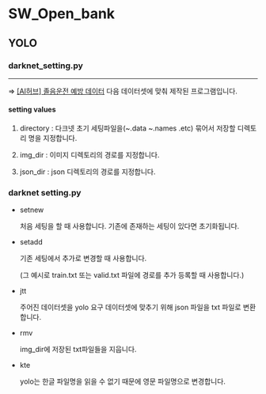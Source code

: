 # SW_Open_bank

## YOLO 

### darknet_setting.py
***
⇒ [[AI허브] 졸음운전 예방 데이터](http://aihub.or.kr/aidata/30744) 다음 데이터셋에 맞춰 제작된 프로그램입니다.

#### setting values

1. directory : 다크넷 초기 세팅파일을(~.data ~.names .etc) 묶어서 저장할 디렉토리 명을 지정합니다.

2. img_dir : 이미지 디렉토리의 경로를 지정합니다.

3. json_dir : json 디렉토리의 경로를 지정합니다.

### darknet setting.py

* setnew

    처음 세팅을 할 때 사용합니다. 기존에 존재하는 세팅이 있다면 초기화됩니다.

* setadd

    기존 세팅에서 추가로 변경할 때 사용합니다. 

    (그 예시로 train.txt 또는 valid.txt 파일에 경로를 추가 등록할 때 사용합니다.)

* jtt

    주어진 데이터셋을 yolo 요구 데이터셋에 맞추기 위해 json 파일을 txt 파일로 변환합니다.

* rmv

    img_dir에 저장된 txt파일들을 지웁니다.

* kte

    yolo는 한글 파일명을 읽을 수 없기 때문에 영문 파일명으로 변경합니다.
